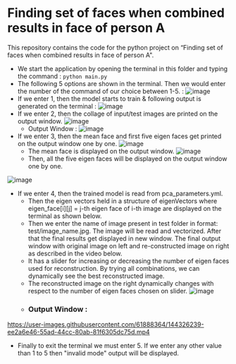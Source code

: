 # Finding set of faces when combined results in face of person A
This repository contains the code for the python project on “Finding set of faces when combined results in face of person A". 
- We start the application by opening the terminal in this folder and typing the command :  ```python main.py```
- The following 5 options are shown in the terminal. Then we would enter the number of the command of our choice between 1-5. : ![image](https://user-images.githubusercontent.com/61888364/144732083-68d5123d-a561-40be-875f-bb84c9646485.png)
- If we enter 1, then the model starts to train & following output is generated on the terminal : ![image](https://user-images.githubusercontent.com/61888364/144732121-b379c838-1e56-4a5f-a82e-6b2067fb9bdb.png)
- If we enter 2, then the collage of input/test images are printed on the output window. 
![image](https://user-images.githubusercontent.com/61888364/144732186-7c4011cf-36f1-4240-9463-73c37c2ca590.png) 
  - Output Window :
![image](https://user-images.githubusercontent.com/61888364/144733058-e0e21775-4821-4720-8e7a-640c2c9544f8.png)
- If we enter 3, then the mean face and first five eigen faces get printed on the output window one by one.
![image](https://user-images.githubusercontent.com/61888364/144732502-c1d58c7e-dde1-4262-9a46-db8a173d6caa.png)
  - The mean face is displayed on the output window.
![image](https://user-images.githubusercontent.com/61888364/144732992-b3d399ae-5206-4aa3-b374-f8bb26084eaa.png)
  - Then, all the five eigen faces will be displayed on the output window one by one. 

![image](https://user-images.githubusercontent.com/61888364/144732545-f885df83-889d-4f41-92fb-cf452f91d497.png)

- If we enter 4, then the trained model is read from pca_parameters.yml. 
  - Then the eigen vectors held in a structure of eigenVectors where eigen_face[i][j] = j-th eigen face of i-th image are displayed on the terminal as shown below.
  - Then we enter the name of image present in test folder in format: test/image_name.jpg. The image will be read and vectorized. After that the final results get displayed in new window. The final output window with original image on left and re-constructed image on right as described in the video below. 
  - It has a slider for increasing or decreasing the number of eigen faces used for reconstruction. By trying all combinations, we can dynamically see the best reconstructed image. 
  - The reconstructed image on the right dynamically changes with respect to the number of eigen faces chosen on slider.
![image](https://user-images.githubusercontent.com/61888364/144732336-c0efb3ad-28b6-4d88-90b5-cedc0cd67ba9.png)
  - ### **Output Window :**
https://user-images.githubusercontent.com/61888364/144326239-ee2a6e46-55ad-44cc-80ab-81f6305dc75d.mp4
 
- Finally to exit the terminal we must enter 5. If we enter any other value than 1 to 5 then "invalid mode" output will be displayed.
